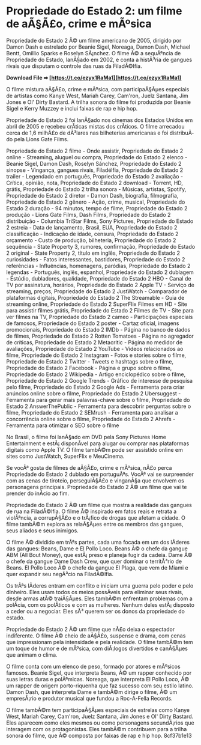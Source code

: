 # Propriedade do Estado 2: um filme de aÃ§Ã£o, crime e mÃºsica
 
Propriedade do Estado 2 Ã© um filme americano de 2005, dirigido por Damon Dash e estrelado por Beanie Sigel, Noreaga, Damon Dash, Michael Bentt, Omillio Sparks e Roselyn SÃ¡nchez. O filme Ã© a sequÃªncia de Propriedade do Estado, lanÃ§ado em 2002, e conta a histÃ³ria de gangues rivais que disputam o controle das ruas da FiladÃ©lfia.
 
**Download File ➡ [https://t.co/ezyx1RaMa1](https://t.co/ezyx1RaMa1)**


 
O filme mistura aÃ§Ã£o, crime e mÃºsica, com participaÃ§Ãµes especiais de artistas como Kanye West, Mariah Carey, Cam'ron, Juelz Santana, Jim Jones e Ol' Dirty Bastard. A trilha sonora do filme foi produzida por Beanie Sigel e Kerry Muzzey e inclui faixas de rap e hip hop.
 
Propriedade do Estado 2 foi lanÃ§ado nos cinemas dos Estados Unidos em abril de 2005 e recebeu crÃ­ticas mistas dos crÃ­ticos. O filme arrecadou cerca de 1,6 milhÃ£o de dÃ³lares nas bilheterias americanas e foi distribuÃ­do pela Lions Gate Films.
 
Propriedade do Estado 2 filme - Onde assistir,  Propriedade do Estado 2 online - Streaming, aluguel ou compra,  Propriedade do Estado 2 elenco - Beanie Sigel, Damon Dash, Roselyn Sánchez,  Propriedade do Estado 2 sinopse - Vingança, gangues rivais, Filadélfia,  Propriedade do Estado 2 trailer - Legendado em português,  Propriedade do Estado 2 avaliação - Crítica, opinião, nota,  Propriedade do Estado 2 download - Torrent, HD, grátis,  Propriedade do Estado 2 trilha sonora - Músicas, artistas, Spotify,  Propriedade do Estado 2 diretor - Damon Dash, biografia, filmografia,  Propriedade do Estado 2 gênero - Ação, crime, musical,  Propriedade do Estado 2 duração - 94 minutos, tempo de filme,  Propriedade do Estado 2 produção - Lions Gate Films, Dash Films,  Propriedade do Estado 2 distribuição - Columbia TriStar Films, Sony Pictures,  Propriedade do Estado 2 estreia - Data de lançamento, Brasil, EUA,  Propriedade do Estado 2 classificação - Indicação de idade, censura,  Propriedade do Estado 2 orçamento - Custo de produção, bilheteria,  Propriedade do Estado 2 sequência - State Property 3, rumores, confirmação,  Propriedade do Estado 2 original - State Property 2, título em inglês,  Propriedade do Estado 2 curiosidades - Fatos interessantes, bastidores,  Propriedade do Estado 2 referências - Influências, homenagens, paródias,  Propriedade do Estado 2 legendas - Português, inglês, espanhol,  Propriedade do Estado 2 dublagem - Estúdio, dubladores, qualidade,  Propriedade do Estado 2 HBO - Canal de TV por assinatura, horários,  Propriedade do Estado 2 Apple TV - Serviço de streaming, preços,  Propriedade do Estado 2 JustWatch - Comparador de plataformas digitais,  Propriedade do Estado 2 The Streamable - Guia de streaming online,  Propriedade do Estado 2 SuperFlix Filmes em HD - Site para assistir filmes grátis,  Propriedade do Estado 2 Filmes de TV - Site para ver filmes na TV,  Propriedade do Estado 2 cameo - Participações especiais de famosos,  Propriedade do Estado 2 poster - Cartaz oficial, imagens promocionais,  Propriedade do Estado 2 IMDb - Página no banco de dados de filmes,  Propriedade do Estado 2 Rotten Tomatoes - Página no agregador de críticas,  Propriedade do Estado 2 Metacritic - Página no medidor de avaliações,  Propriedade do Estado 2 YouTube - Vídeos relacionados ao filme,  Propriedade do Estado 2 Instagram - Fotos e stories sobre o filme,  Propriedade do Estado 2 Twitter - Tweets e hashtags sobre o filme,  Propriedade do Estado 2 Facebook - Página e grupo sobre o filme,  Propriedade do Estado 2 Wikipedia - Artigo enciclopédico sobre o filme,  Propriedade do Estado 2 Google Trends - Gráfico de interesse de pesquisa pelo filme,  Propriedade do Estado 2 Google Ads - Ferramenta para criar anúncios online sobre o filme,  Propriedade do Estado 2 Ubersuggest - Ferramenta para gerar mais palavras-chave sobre o filme,  Propriedade do Estado 2 AnswerThePublic - Ferramenta para descobrir perguntas sobre o filme,  Propriedade do Estado 2 SEMrush - Ferramenta para analisar a concorrência online sobre o filme,  Propriedade do Estado 2 Ahrefs - Ferramenta para otimizar o SEO sobre o filme
 
No Brasil, o filme foi lanÃ§ado em DVD pela Sony Pictures Home Entertainment e estÃ¡ disponÃ­vel para alugar ou comprar nas plataformas digitais como Apple TV. O filme tambÃ©m pode ser assistido online em sites como JustWatch, SuperFlix e MeuCinema.
 
Se vocÃª gosta de filmes de aÃ§Ã£o, crime e mÃºsica, nÃ£o perca Propriedade do Estado 2 dublado em portuguÃªs. VocÃª vai se surpreender com as cenas de tiroteio, perseguiÃ§Ã£o e vinganÃ§a que envolvem os personagens principais. Propriedade do Estado 2 Ã© um filme que vai te prender do inÃ­cio ao fim.
  
Propriedade do Estado 2 Ã© um filme que mostra a realidade das gangues de rua na FiladÃ©lfia. O filme Ã© inspirado em fatos reais e retrata a violÃªncia, a corrupÃ§Ã£o e o trÃ¡fico de drogas que afetam a cidade. O filme tambÃ©m explora as relaÃ§Ãµes entre os membros das gangues, seus aliados e seus inimigos.
 
O filme Ã© dividido em trÃªs partes, cada uma focada em um dos lÃ­deres das gangues: Beans, Dame e El Pollo Loco. Beans Ã© o chefe da gangue ABM (All Bout Money), que estÃ¡ preso e planeja fugir da cadeia. Dame Ã© o chefe da gangue Dame Dash Crew, que quer dominar o territÃ³rio de Beans. El Pollo Loco Ã© o chefe da gangue El Plaga, que vem de Miami e quer expandir seu negÃ³cio na FiladÃ©lfia.
 
Os trÃªs lÃ­deres entram em conflito e iniciam uma guerra pelo poder e pelo dinheiro. Eles usam todos os meios possÃ­veis para eliminar seus rivais, desde armas atÃ© traiÃ§Ãµes. Eles tambÃ©m enfrentam problemas com a polÃ­cia, com os polÃ­ticos e com as mulheres. Nenhum deles estÃ¡ disposto a ceder ou a negociar. Eles sÃ³ querem ser os donos da propriedade do estado.
  
Propriedade do Estado 2 Ã© um filme que nÃ£o deixa o espectador indiferente. O filme Ã© cheio de aÃ§Ã£o, suspense e drama, com cenas que impressionam pela intensidade e pela realidade. O filme tambÃ©m tem um toque de humor e de mÃºsica, com diÃ¡logos divertidos e canÃ§Ãµes que animam o clima.
 
O filme conta com um elenco de peso, formado por atores e mÃºsicos famosos. Beanie Sigel, que interpreta Beans, Ã© um rapper conhecido por suas letras duras e polÃªmicas. Noreaga, que interpreta El Pollo Loco, Ã© um rapper de origem porto-riquenha que faz sucesso com seu estilo latino. Damon Dash, que interpreta Dame e tambÃ©m dirige o filme, Ã© um empresÃ¡rio e produtor musical que fundou a Roc-A-Fella Records.
 
O filme tambÃ©m tem participaÃ§Ãµes especiais de estrelas como Kanye West, Mariah Carey, Cam'ron, Juelz Santana, Jim Jones e Ol' Dirty Bastard. Eles aparecem como eles mesmos ou como personagens secundÃ¡rios que interagem com os protagonistas. Eles tambÃ©m contribuem para a trilha sonora do filme, que Ã© composta por faixas de rap e hip hop.
 8cf37b1e13
 
